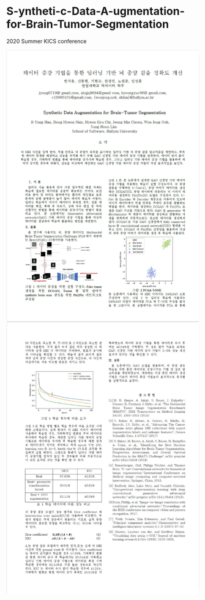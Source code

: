 # S-yntheti-c-Data-A-ugmentation-for-Brain-Tumor-Segmentation
2020 Summer KICS conference

![paper1](./imgs/논문1.JPG)
![paper2](./imgs/논문2.JPG)
